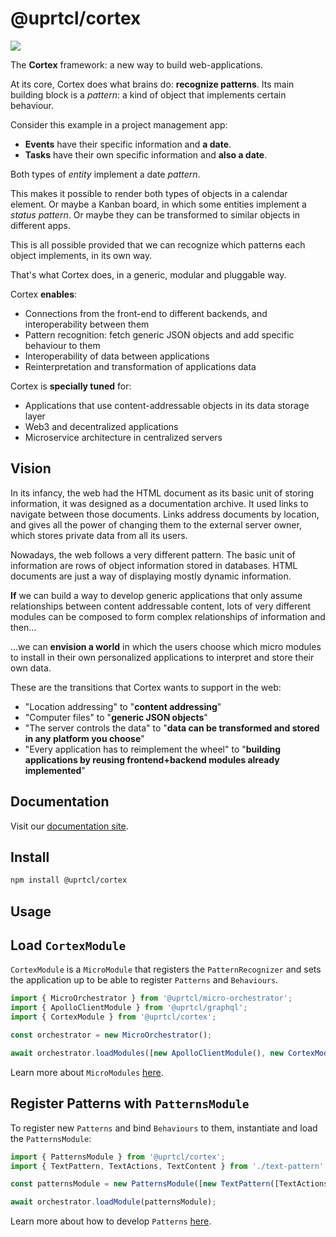 # @uprtcl/cortex

[![](https://img.shields.io/npm/v/@uprtcl/cortex)](https://www.npmjs.com/package/@uprtcl/cortex)

The **Cortex** framework: a new way to build web-applications.

At its core, Cortex does what brains do: **recognize patterns**. Its main building block is a _pattern_: a kind of object that implements certain behaviour.

Consider this example in a project management app:

- **Events** have their specific information and **a date**.
- **Tasks** have their own specific information and **also a date**.

Both types of _entity_ implement a date _pattern_.

This makes it possible to render both types of objects in a calendar element. Or maybe a Kanban board, in which some entities implement a _status pattern_. Or maybe they can be transformed to similar objects in different apps.

This is all possible provided that we can recognize which patterns each object implements, in its own way.

That's what Cortex does, in a generic, modular and pluggable way.

Cortex **enables**:

- Connections from the front-end to different backends, and interoperability between them
- Pattern recognition: fetch generic JSON objects and add specific behaviour to them
- Interoperability of data between applications
- Reinterpretation and transformation of applications data

Cortex is **specially tuned** for:

- Applications that use content-addressable objects in its data storage layer
- Web3 and decentralized applications
- Microservice architecture in centralized servers

## Vision

In its infancy, the web had the HTML document as its basic unit of storing information, it was designed as a documentation archive. It used links to navigate between those documents. Links address documents by location, and gives all the power of changing them to the external server owner, which stores private data from all its users.

Nowadays, the web follows a very different pattern. The basic unit of information are rows of object information stored in databases. HTML documents are just a way of displaying mostly dynamic information.

**If** we can build a way to develop generic applications that only assume relationships between content addressable content, lots of very different modules can be composed to form complex relationships of information and then...

...we can **envision a world** in which the users choose which micro modules to install in their own personalized applications to interpret and store their own data.

These are the transitions that Cortex wants to support in the web:

- "Location addressing" to "**content addressing**"
- "Computer files" to "**generic JSON objects**"
- "The server controls the data" to "**data can be transformed and stored in any platform **you** choose**"
- "Every application has to reimplement the wheel" to "**building applications by reusing frontend+backend modules already implemented**"

## Documentation

Visit our [documentation site](https://uprtcl.github.io/js-uprtcl).

## Install

```bash
npm install @uprtcl/cortex
```

## Usage

## Load `CortexModule`

`CortexModule` is a `MicroModule` that registers the `PatternRecognizer` and sets the application up to be able to register `Patterns` and `Behaviours`.

```ts
import { MicroOrchestrator } from '@uprtcl/micro-orchestrator';
import { ApolloClientModule } from '@uprtcl/graphql';
import { CortexModule } from '@uprtcl/cortex';

const orchestrator = new MicroOrchestrator();

await orchestrator.loadModules([new ApolloClientModule(), new CortexModule()]);
```

Learn more about `MicroModules` [here](https://uprtcl.github.io/js-uprtcl/guides/use/installing-the-micro-orchestrator).

## Register Patterns with `PatternsModule`

To register new `Patterns` and bind `Behaviours` to them, instantiate and load the `PatternsModule`:

```ts
import { PatternsModule } from '@uprtcl/cortex';
import { TextPattern, TextActions, TextContent } from './text-pattern';

const patternsModule = new PatternsModule([new TextPattern([TextActions, TextContent])]);

await orchestrator.loadModule(patternsModule);
```

Learn more about how to develop `Patterns` [here](https://uprtcl.github.io/js-uprtcl/guides/cortex/building-blocks/patterns).